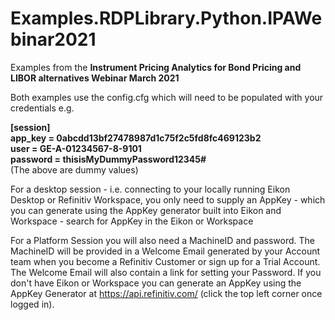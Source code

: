# Examples.RDPLibrary.Python.IPAWebinar2021
Examples from the **Instrument Pricing Analytics for Bond Pricing and LIBOR alternatives Webinar March 2021**

Both examples use the config.cfg which will need to be populated with your credentials e.g.

**[session]**  
**app_key = 0abcdd13bf27478987d1c75f2c5fd8fc469123b2**  
**user = GE-A-01234567-8-9101**  
**password = thisisMyDummyPassword12345#**  
(The above are dummy values)  

For a desktop session - i.e. connecting to your locally running Eikon Desktop or Refinitiv Workspace, you only need to supply an AppKey - which you can generate using the AppKey generator built into Eikon and Workspace - search for AppKey in the Eikon or Workspace

For a Platform Session you will also need a MachineID and password.
The MachineID will be provided in a Welcome Email generated by your Account team when you become a Refinitiv Customer or sign up for a Trial Account. The Welcome Email will also contain a link for setting your Password.
If you don't have Eikon or Workspace you can generate an AppKey using the AppKey Generator at https://api.refinitiv.com/ (click the top left corner once logged in).
